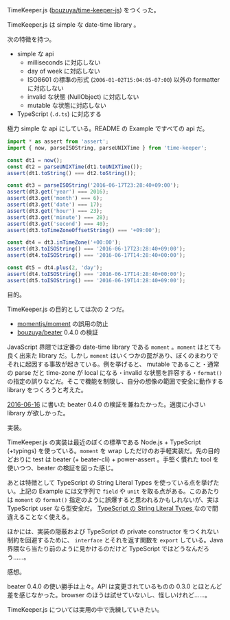 TimeKeeper.js ([bouzuya/time-keeper-js][]) をつくった。

TimeKeeper.js は simple な date-time library 。

次の特徴を持つ。

- simple な api
  - milliseconds に対応しない
  - day of week に対応しない
  - ISO8601 の標準の形式 (`2006-01-02T15:04:05-07:00`) 以外の formatter に対応しない
  - invalid な状態 (NullObject) に対応しない
  - mutable な状態に対応しない
- TypeScript (`.d.ts`) に対応する

極力 simple な api にしている。README の Example ですべての api だ。

```ts
import * as assert from 'assert';
import { now, parseISOString, parseUNIXTime } from 'time-keeper';

const dt1 = now();
const dt2 = parseUNIXTime(dt1.toUNIXTime());
assert(dt1.toString() === dt2.toString());

const dt3 = parseISOString('2016-06-17T23:28:40+09:00');
assert(dt3.get('year') === 2016);
assert(dt3.get('month') === 6);
assert(dt3.get('date') === 17);
assert(dt3.get('hour') === 23);
assert(dt3.get('minute') === 28);
assert(dt3.get('second') === 40);
assert(dt3.toTimeZoneOffsetString() === '+09:00');

const dt4 = dt3.inTimeZone('+00:00');
assert(dt3.toISOString() === '2016-06-17T23:28:40+09:00');
assert(dt4.toISOString() === '2016-06-17T14:28:40+00:00');

const dt5 = dt4.plus(2, 'day');
assert(dt4.toISOString() === '2016-06-17T14:28:40+00:00');
assert(dt5.toISOString() === '2016-06-19T14:28:40+09:00');
```

目的。

TimeKeeper.js の目的としては次の 2 つだ。

- [momentjs/moment][] の誤用の防止
- [bouzuya/beater][] 0.4.0 の検証

JavaScript 界隈では定番の date-time library である `moment` 。`moment` はとても良く出来た library だ。しかし `moment` はいくつかの罠があり、ぼくのまわりでそれに起因する事故が起きている。例を挙げると、 mutable であること・通常の parse だと time-zone が local になる・invalid な状態を許容する・`format()` の指定の誤りなどだ。そこで機能を制限し、自分の想像の範囲で安全に動作する library をつくろうと考えた。

[2016-06-16][] に書いた beater 0.4.0 の検証を兼ねたかった。適度に小さい library が欲しかった。

実装。

TimeKeeper.js の実装は最近のぼくの標準である Node.js + TypeScript (+typings) を使っている。`moment` を wrap しただけのお手軽実装だ。先の目的どおりに test は beater (+ beater-cli) + power-assert 。手堅く慣れた tool を使いつつ、beater の検証を図った感じ。

あとは特徴として TypeScript の String Literal Types を使っている点を挙げたい。上記の Example には文字列で `field` や `unit` を取る点がある。このあたりは `moment` の `format()` 指定のように誤爆すると思われるかもしれないが、実は TypeScript user なら型安全だ。 [TypeScript の String Literal Types ](https://www.typescriptlang.org/docs/handbook/advanced-types.html#string-literal-types) なので間違えることなく使える。

ほかには、実装の隠蔽および TypeScript の private constructor をつくれない制約を回避するために、 `interface` とそれを返す関数を `export` している。Java 界隈なら当たり前のように見かけるのだけど TypeScript ではどうなんだろう……。

感想。

beater 0.4.0 の使い勝手は上々。API は変更されているものの 0.3.0 とほとんど差を感じなかった。browser のほうは試せていないし、怪しいけれど……。

TimeKeeper.js については実用の中で洗練していきたい。

[2016-06-16]: https://blog.bouzuya.net/2016/06/16/
[bouzuya/beater]: https://github.com/bouzuya/beater
[bouzuya/time-keeper-js]: https://github.com/bouzuya/time-keeper-js
[momentjs/moment]: https://github.com/momentjs/moment
